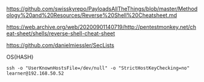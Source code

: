 https://github.com/swisskyrepo/PayloadsAllTheThings/blob/master/Methodology%20and%20Resources/Reverse%20Shell%20Cheatsheet.md

https://web.archive.org/web/20200901140719/http://pentestmonkey.net/cheat-sheet/shells/reverse-shell-cheat-sheet

https://github.com/danielmiessler/SecLists

OS{HASH}
```
ssh -o "UserKnownHostsFile=/dev/null" -o "StrictHostKeyChecking=no" learner@192.168.50.52
```
